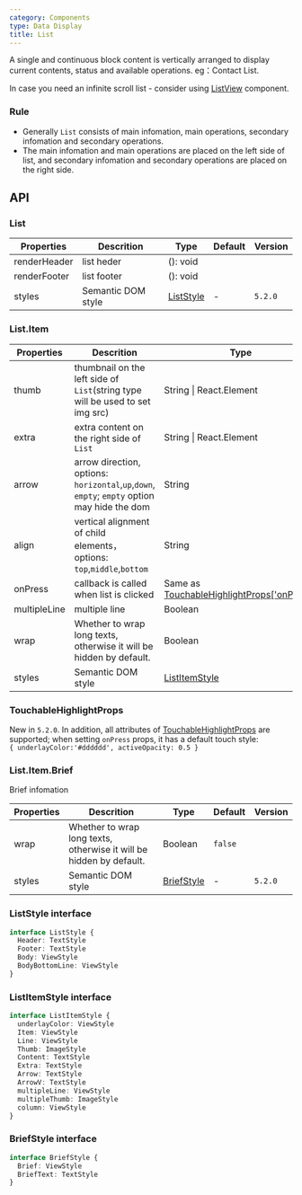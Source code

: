 ```yaml
---
category: Components
type: Data Display
title: List
---
```


A single and continuous block content is vertically arranged to display current contents, status and available operations. eg：Contact List.

In case you need an infinite scroll list - consider using [ListView](https://mobile.ant.design/components/list-view/) component.

### Rule
- Generally `List` consists of main infomation, main operations, secondary infomation and secondary operations.
- The main infomation and main operations are placed on the left side of list, and secondary infomation and secondary operations are placed on the right side.

## API

### List

Properties | Descrition | Type | Default | Version |
-----------|------------|------|---------|---------|
| renderHeader       | list heder  | (): void |    | |
| renderFooter       | list footer  | (): void |    | |
| styles | Semantic DOM style | [ListStyle](#liststyle-interface) | - | `5.2.0` |

### List.Item

Properties | Descrition | Type | Default | Version |
-----------|------------|------|---------|---------|
| thumb    | thumbnail on the left side of `List`(string type will be used to set img src)  | String \| React.Element | | |
| extra    | extra content on the right side of `List` | String \| React.Element | | |
| arrow    | arrow direction, options: `horizontal`,`up`,`down`, `empty`; `empty` option may hide the dom  | String | | |
| align    | vertical alignment of child elements，options: `top`,`middle`,`bottom`  | String   | `middle` | | |
| onPress  | callback is called when  list is clicked | Same as [TouchableHighlightProps['onPress']](#touchablehighlightprops) | | |
| multipleLine | multiple line | Boolean  | `false`  | |
| wrap     | Whether to wrap long texts, otherwise it will be hidden by default. | Boolean  | `false` | |
| styles   | Semantic DOM style | [ListItemStyle](#listitemstyle-interface) | - | `5.2.0` |

### TouchableHighlightProps

New in `5.2.0`. In addition, all attributes of [TouchableHighlightProps](https://reactnative.dev/docs/touchablehighlight) are supported; 
when setting `onPress` props, it has a default touch style:
<br/> `{ underlayColor:'#dddddd', activeOpacity: 0.5 }`

### List.Item.Brief

Brief infomation

Properties | Descrition | Type | Default | Version |
-----------|------------|------|---------|---------|
| wrap     | Whether to wrap long texts, otherwise it will be hidden by default. | Boolean  | `false` | |
| styles   | Semantic DOM style | [BriefStyle](#briefstyle-interface) | - | `5.2.0` |

### ListStyle interface

```typescript
interface ListStyle {
  Header: TextStyle
  Footer: TextStyle
  Body: ViewStyle
  BodyBottomLine: ViewStyle
}
```
### ListItemStyle interface

```typescript
interface ListItemStyle {
  underlayColor: ViewStyle
  Item: ViewStyle
  Line: ViewStyle
  Thumb: ImageStyle
  Content: TextStyle
  Extra: TextStyle
  Arrow: TextStyle
  ArrowV: TextStyle
  multipleLine: ViewStyle
  multipleThumb: ImageStyle
  column: ViewStyle
}
```
### BriefStyle interface

```typescript
interface BriefStyle {
  Brief: ViewStyle
  BriefText: TextStyle
}
```